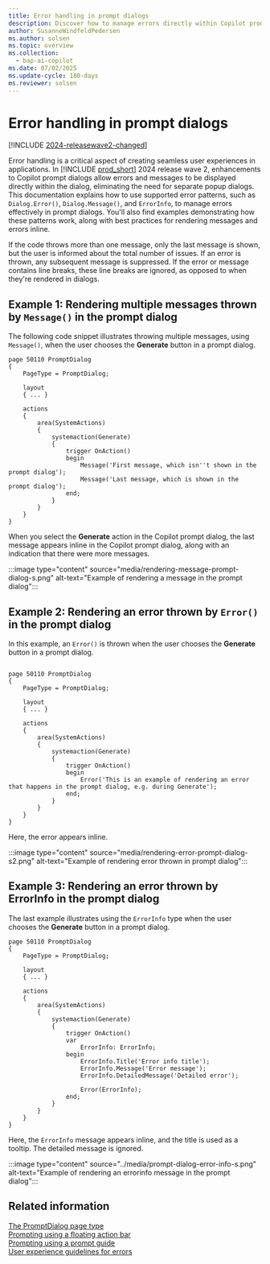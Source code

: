 ```yaml
---
title: Error handling in prompt dialogs
description: Discover how to manage errors directly within Copilot prompt dialogs in Business Central.
author: SusanneWindfeldPedersen
ms.author: solsen
ms.topic: overview
ms.collection:
  - bap-ai-copilot
ms.date: 07/02/2025
ms.update-cycle: 180-days
ms.reviewer: solsen
---
```


# Error handling in prompt dialogs

[!INCLUDE [2024-releasewave2-changed](../includes/2024-releasewave2-changed.md)]

Error handling is a critical aspect of creating seamless user experiences in applications. In [!INCLUDE [prod_short](includes/prod_short.md)] 2024 release wave 2, enhancements to Copilot prompt dialogs allow errors and messages to be displayed directly within the dialog, eliminating the need for separate popup dialogs. This documentation explains how to use supported error patterns, such as `Dialog.Error()`, `Dialog.Message()`, and `ErrorInfo`, to manage errors effectively in prompt dialogs. You'll also find examples demonstrating how these patterns work, along with best practices for rendering messages and errors inline.

If the code throws more than one message, only the last message is shown, but the user is informed about the total number of issues. If an error is thrown, any subsequent message is suppressed. If the error or message contains line breaks, these line breaks are ignored, as opposed to when they're rendered in dialogs.

## Example 1: Rendering multiple messages thrown by `Message()` in the prompt dialog

The following code snippet illustrates throwing multiple messages, using `Message()`, when the user chooses the **Generate** button in a prompt dialog.

```al
page 50110 PromptDialog
{
    PageType = PromptDialog;

    layout
    { ... }

    actions
    {
        area(SystemActions)
        {
            systemaction(Generate)
            {
                trigger OnAction()
                begin
                    Message('First message, which isn''t shown in the prompt dialog');
                    Message('Last message, which is shown in the prompt dialog');
                end;
            }
        }
    }
}
```

When you select the **Generate** action in the Copilot prompt dialog, the last message appears inline in the Copilot prompt dialog, along with an indication that there were more messages.

:::image type="content" source="media/rendering-message-prompt-dialog-s.png" alt-text="Example of rendering a message in the prompt dialog":::

## Example 2: Rendering an error thrown by `Error()` in the prompt dialog

In this example, an `Error()` is thrown when the user chooses the **Generate** button in a prompt dialog.

```al

page 50110 PromptDialog
{
    PageType = PromptDialog;

    layout
    { ... }

    actions
    {
        area(SystemActions)
        {
            systemaction(Generate)
            {
                trigger OnAction()
                begin
                    Error('This is an example of rendering an error that happens in the prompt dialog, e.g. during Generate');
                end;
            }
        }
    }
}
```

Here, the error appears inline.

:::image type="content" source="media/rendering-error-prompt-dialog-s2.png" alt-text="Example of rendering error thrown in prompt dialog":::

## Example 3: Rendering an error thrown by ErrorInfo in the prompt dialog

The last example illustrates using the `ErrorInfo` type when the user chooses the **Generate** button in a prompt dialog.

```al
page 50110 PromptDialog
{
    PageType = PromptDialog;

    layout
    { ... }

    actions
    {
        area(SystemActions)
        {
            systemaction(Generate)
            {
                trigger OnAction()
                var
                    ErrorInfo: ErrorInfo;
                begin
                    ErrorInfo.Title('Error info title');
                    ErrorInfo.Message('Error message');
                    ErrorInfo.DetailedMessage('Detailed error');

                    Error(ErrorInfo);
                end;
            }
        }
    }
}
```

Here, the `ErrorInfo` message appears inline, and the title is used as a tooltip. The detailed message is ignored. 

:::image type="content" source="../media/prompt-dialog-error-info-s.png" alt-text="Example of rendering an errorinfo message in the prompt dialog":::

## Related information

[The PromptDialog page type](devenv-page-type-promptdialog.md)  
[Prompting using a floating action bar](devenv-page-prompting-floating-actionbar.md)  
[Prompting using a prompt guide](devenv-page-promptguide.md)  
[User experience guidelines for errors](devenv-error-handling-guidelines.md)